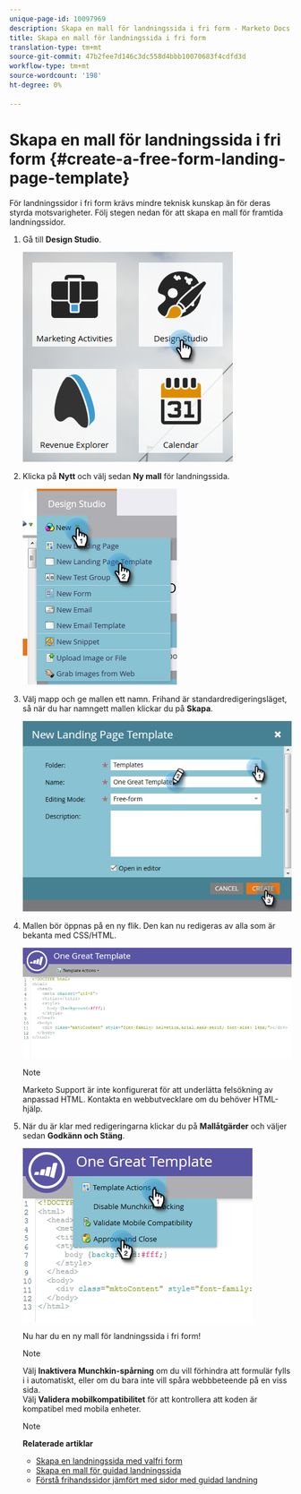 ```yaml
---
unique-page-id: 10097969
description: Skapa en mall för landningssida i fri form - Marketo Docs - Produktdokumentation
title: Skapa en mall för landningssida i fri form
translation-type: tm+mt
source-git-commit: 47b2fee7d146c3dc558d4bbb10070683f4cdfd3d
workflow-type: tm+mt
source-wordcount: '198'
ht-degree: 0%

---
```



# Skapa en mall för landningssida i fri form {#create-a-free-form-landing-page-template}

För landningssidor i fri form krävs mindre teknisk kunskap än för deras styrda motsvarigheter. Följ stegen nedan för att skapa en mall för framtida landningssidor.

1. Gå till **Design Studio**.

   ![](assets/one.png)

1. Klicka på **Nytt** och välj sedan **Ny mall** för landningssida.

   ![](assets/two.png)

1. Välj mapp och ge mallen ett namn. Frihand är standardredigeringsläget, så när du har namngett mallen klickar du på **Skapa**.

   ![](assets/three.png)

1. Mallen bör öppnas på en ny flik. Den kan nu redigeras av alla som är bekanta med CSS/HTML.

   ![](assets/four.png)

   >[!NOTE]
   >
   >Marketo Support är inte konfigurerat för att underlätta felsökning av anpassad HTML. Kontakta en webbutvecklare om du behöver HTML-hjälp.

1. När du är klar med redigeringarna klickar du på **Mallåtgärder** och väljer sedan **Godkänn och Stäng**.

   ![](assets/five.png)

   Nu har du en ny mall för landningssida i fri form!

   >[!NOTE]
   >
   >Välj **Inaktivera Munchkin-spårning** om du vill förhindra att formulär fylls i i automatiskt, eller om du bara inte vill spåra webbbeteende på en viss sida.\
   >Välj **Validera mobilkompatibilitet** för att kontrollera att koden är kompatibel med mobila enheter.

   >[!NOTE]
   >
   >**Relaterade artiklar**
   >
   >    
   >    
   >    * [Skapa en landningssida med valfri form](../../../../product-docs/demand-generation/landing-pages/free-form-landing-pages/create-a-free-form-landing-page.md)
   >    * [Skapa en mall för guidad landningssida](create-a-guided-landing-page-template.md)
   >    * [Förstå frihandssidor jämfört med sidor med guidad landning](../../../../product-docs/demand-generation/landing-pages/understanding-landing-pages/understanding-free-form-vs-guided-landing-pages.md)


